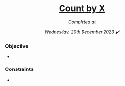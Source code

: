 <h1 align="center">
  <a href="">Count by X</a>
</h1>

<p align="center">
  <i align="center">Completed at</i>
</p>
<p align="center">
  <i align="center">Wednesday, 20th December 2023 ✔️</i>
</p>

### Objective

-

### Constraints

-